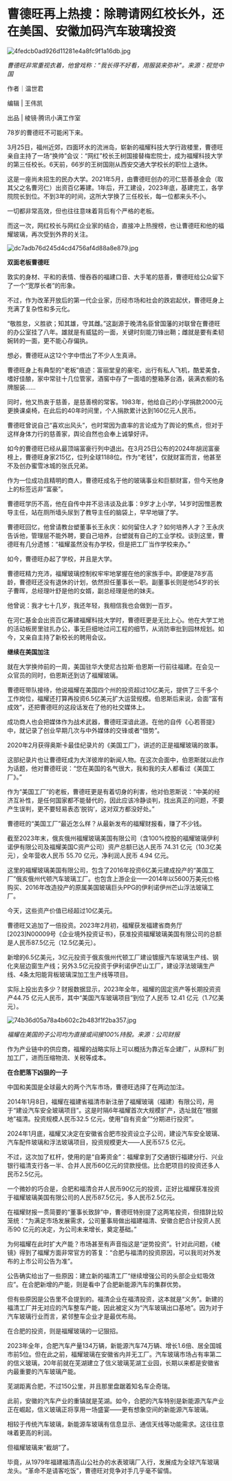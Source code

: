 # 曹德旺再上热搜：除聘请网红校长外，还在美国、安徽加码汽车玻璃投资

![4fedcb0ad926d11281e4a8fc9f1a16db.jpg](https://raw.githubusercontent.com/qqhsx/qqnews_image/main/2024/03/28/曹德旺再上热搜：除聘请网红校长外，还在美国、安徽加码汽车玻璃投资/4fedcb0ad926d11281e4a8fc9f1a16db.jpg)

_曹德旺非常重视衣着，他曾戏称：“我长得不好看，用服装来弥补”。来源：视觉中国_

作者｜温世君

编辑 | 王伟凯

出品 | 棱镜·腾讯小满工作室 

78岁的曹德旺不可能闲下来。

3月25日，福州近郊，四面环水的流洲岛，崭新的福耀科技大学行政楼里，曹德旺亲自主持了一场“换帅”会议：“网红”校长王树国接替梅宏院士，成为福耀科技大学的第三任校长。6天前，66岁的王树国刚从西安交通大学校长的职位上退休。

这是一座尚未招生的民办大学。2021年5月，由曹德旺创办的河仁慈善基金会（取其父之名曹河仁）出资百亿筹建。1年后，开工建设，2023年底，基建完工，各学院院长到位。不到3年的时间，这所大学换了三任校长，每一位都来头不小。

一切都非常高效，但也往往意味着背后有个严格的老板。

而这一次，网红校长与网红企业家的结合，直接冲上热搜榜，也让曹德旺和他的福耀玻璃，再次受到外界的关注。

![dc7adb76d245d4cd4756af4d88a8e879.jpg](https://raw.githubusercontent.com/qqhsx/qqnews_image/main/2024/03/28/曹德旺再上热搜：除聘请网红校长外，还在美国、安徽加码汽车玻璃投资/dc7adb76d245d4cd4756af4d88a8e879.jpg)

**双面老板曹德旺**

敦实的身材、平和的表情、慢吞吞的福建口音、大手笔的慈善，曹德旺给公众留下了一个“宽厚长者”的形象。

不过，作为改革开放后的第一代企业家，历经市场和社会的跌宕起伏，曹德旺身上充满了复杂性和多元化。

“敬胜怠，义胜欲；知其雄，守其雌。”这副源于晚清名臣曾国藩的对联曾在曹德旺的办公室挂了八年。雄就是有威猛的一面，关键时刻能刀锋出鞘；雌就是要有柔韧婉转的一面，更不能心存偏执。

想必，曹德旺从这12个字中悟出了不少人生真谛。

曹德旺身上有典型的“老板”痕迹：富丽堂皇的豪宅，出行有私人飞机，酷爱美食，嗜好佳酿，家中常驻十几位管家，酒窖中存了一面墙的整箱茅台酒，装满衣橱的名牌服装……

同时，他又热衷于慈善，是慈善榜的常客。1983年，他给自己的小学捐款2000元更换课桌椅，在此后的40年时间里，个人捐款累计达到160亿元人民币。

曹德旺曾说自己“喜欢出风头”，也时常因为直率的言论成为了舆论的焦点，但对于这样身体力行的慈善家，舆论自然也会奉上诚挚好评。

如今的曹德旺已经从最顶端富豪行列中退出。在3月25日公布的2024年胡润富豪榜上，曹德旺身家215亿，位列全球1188位。作为“老钱”，仅就财富而言，他甚至不及创办蜜雪冰城的张氏兄弟。

作为一位成功且精明的商人，曹德旺成名于他的玻璃事业和巨额财富，但今天他身上的标签远非“富豪”。

曹德旺学历不高，他在自传中并不忌讳谈及此事：9岁才上小学，14岁时因憎恶教导主任，站在厕所墙头尿到了教导主任的脑袋上，早早地辍了学。

曹德旺回忆，他曾请教台塑董事长王永庆：如何留住人才？如何培养人才？王永庆告诉他，管理层不能外聘，要自己培养，台塑就有自己的工业学校。谈到这里，曹德旺有几分遗憾：“福耀虽然没有办学校，但是把工厂当作学校来办。”

如今，曹德旺办起了学校，并且是大学。

曹德旺精力充沛，福耀玻璃控制权牢牢地掌握在他的家族手中。即便是78岁高龄，曹德旺还没有退休的计划，依然担任董事长一职。副董事长则是他54岁的长子曹晖，总经理叶舒是他的女婿，副总经理是他的妹夫。

他曾说：我才七十几岁，我还年轻，我相信我也会做到一百岁。

在河仁基金会出资百亿筹建福耀科技大学时，曹德旺更是无比上心。他在大学工地的活动板房里驻扎办公，事无巨细地过问工程的细节，从消防审批到园林规划。如今，又亲自主持了新校长的聘用会议。

**继续在美国加注**

就在大学换帅前的一周，美国驻华大使尼古拉斯·伯恩斯一行前往福建。在会见一众官员的同时，伯恩斯还到访了福耀玻璃。

曹德旺带队接待，他说福耀在美国四个州的投资超过10亿美元，提供了三千多个工作岗位，福耀还打算再投资6.5亿美元扩大运营规模。伯恩斯后来说，会面“富有成效”，还把曹德旺的这段话发在了他的社交媒体上。

成功商人也会把媒体作为战术武器，曹德旺深谙此道。在他的自传《心若菩提》中，就记录了创业早期几次与中外媒体的交锋或者“借势”。

2020年2月获得奥斯卡最佳纪录片的《美国工厂》，讲述的正是福耀玻璃的故事。

这部纪录片也让曹德旺成为大洋彼岸的新闻人物。在这次会面中，伯恩斯就以此作为话题，他对曹德旺说：“您在美国的名气很大，我和我的夫人都看过《美国工厂》。”

作为“美国工厂”的老板，曹德旺更是有着切身的利害，他对伯恩斯说：“中美的经济互补性，是任何国家都不能替代的，因此应该冷静谈判，找出真正的问题，不要产生误判，更不要轻易表态‘脱钩’，这对双方都没好处。”

曹德旺的“美国工厂”最近怎么样？从最新发布的福耀财报看，赚了不少钱。

截至2023年末，俄亥俄州福耀玻璃美国有限公司（含100%控股的福耀玻璃伊利诺伊有限公司及福耀美国C资产公司）资产总额已达人民币 74.31
亿元（10.3亿美元），全年营收人民币 55.70 亿元，净利润人民币 4.94 亿元。

这里的福耀玻璃美国有限公司，包含了2016年投资6亿美元建成投产的“美国工厂”俄亥俄州代顿汽车玻璃工厂。也包含上游企业——2014年以5600万美元价格购买、2016年改造投产的原属美国玻璃巨头PPG的伊利诺伊州芒山浮法玻璃工厂。

今天，这些资产价值已经超过10亿美元。

曹德旺又追加了一倍投资。2023年2月初，福耀获发福建省商务厅[2023]N00009号《企业境外投资证书》，获准投资福耀玻璃美国有限公司的总额是人民币87.5亿元（12.5亿美元）。

新增的6.5亿美元，3亿元投资于俄亥俄州代顿工厂建设镀膜汽车玻璃生产线、钢化夹层边窗生产线；另外3.5亿元投资于伊利诺伊芒山工厂，建设浮法玻璃生产线、4条太阳能背板玻璃深加工生产线等项目。

实际上投出去多少？财报数据显示，2023年全年，福耀的固定资产等长期投资资产44.75 亿元人民币，其中“美国汽车玻璃项目”到位了人民币 12.41
亿元（1.7亿美元）。

![74b36d05a78a4b602c2b483f1f2ba357.jpg](https://raw.githubusercontent.com/qqhsx/qqnews_image/main/2024/03/28/曹德旺再上热搜：除聘请网红校长外，还在美国、安徽加码汽车玻璃投资/74b36d05a78a4b602c2b483f1f2ba357.jpg)

_福耀在美国的子公司均为直接或间接100%持股。来源：公司财报_

作为产业链中的供应商，福耀的战略实际上可以概括为靠近车企建厂，从原料厂到加工厂，进而压缩物流、关税等成本。

**在合肥落下凶狠的一子**

中国和美国是全球最大的两个汽车市场，曹德旺选择了在两边加注。

2014年1月8日，福耀在福建省福清市新注册了福耀玻璃（福建）有限公司，用于“建设汽车安全玻璃项目”。这是时隔6年福耀首次大规模扩产，选址就在“根据地”福清。投资规模人民币32.5
亿元，使用“自有资金”“分期进行投资”。

2024年1月底，福耀又决定在安徽省合肥市投资设立子公司，建设汽车安全玻璃、汽车配件玻璃和浮法玻璃项目，投资规模更大——人民币57.5 亿元。

不过，这次加了杠杆，使用的是“自筹资金”：福耀拿到了交通银行福建分行、兴业银行福清支行各一半、合并人民币60亿元的贷款授信。比合肥项目的投资还多人民币2.5亿元。

一个微妙的巧合是，合肥和福清合并人民币90亿元的投资，正好比福耀获准投资于福耀玻璃美国有限公司的人民币87.5亿元，多人民币2.5亿元。

在福耀财报一贯简要的“董事长致辞”中，曹德旺特别提了这两笔投资，但措辞比较笼统：“为满足市场发展需求，公司董事局做出福建福清、安徽合肥合计投资人民币90
亿元的决定，为公司未来增长，奠定基础。”

为何福耀在此时扩大产能？市场甚至有声音指这是“逆势投资”。针对此问题，《棱镜》得到了福耀方面非常官方的答复：“合肥与福清的投资原因，可以我司对外发布的上市公司公告为准”。

公告确实给出了一些原因：建立新的福清工厂“继续增强公司的头部企业虹吸效应”。在合肥新增的产能，则是看中了合肥新能源汽车的集群优势。

但有些原因是公告里不会提到的。福清企业在福清投资，这本就是“义务”。新建的福清工厂并无对应的汽车整车产能，因此被定义为“汽车玻璃出口基地”。因为对于汽车玻璃行业而言，紧邻整车企业才是最优布局。

在合肥的投资，则是福耀玻璃的一记狠招。

2023年全年，合肥汽车产量134万辆，新能源汽车74万辆、增长1.6倍、居全国城市前5位。但在此之前，福耀玻璃在安徽省内并无工厂。汽车玻璃市场占有率第二的信义玻璃，20年前就在芜湖建立了信义玻璃芜湖工业园，长期以来都是安徽省内最重要的汽车玻璃产能。

芜湖距离合肥，不过150公里，并且那里盘踞着知名车企奇瑞。

此前，安徽的汽车产业的重镇就是芜湖。如今，合肥的汽车特别是新能源汽车产业正在崛起，信义玻璃正将享用一场盛宴——更有想象空间的新能源汽车玻璃。

相较于传统汽车玻璃，新能源车玻璃有信息显示、通信天线等功能需求。这往往意味着更高的利润。

但福耀玻璃来“截胡”了。

毕竟，从1979年福建福清高山公社办的水表玻璃厂入行，发展成为全球汽车玻璃龙头。“革命不是请客吃饭”，曹德旺对竞争对手几乎毫不留情。

